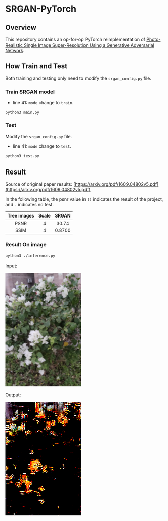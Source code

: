 # SRGAN-PyTorch

## Overview

This repository contains an op-for-op PyTorch reimplementation of [Photo-Realistic Single Image Super-Resolution Using a Generative Adversarial Network](https://arxiv.org/abs/1609.04802v5).




## How Train and Test

Both training and testing only need to modify the `srgan_config.py` file. 



### Train SRGAN model

- line 41: `mode` change to `train`.

```bash
python3 main.py
```

### Test

Modify the `srgan_config.py` file.

- line 41: `mode` change to `test`.


```bash
python3 test.py
```


## Result

Source of original paper results: [https://arxiv.org/pdf/1609.04802v5.pdf](https://arxiv.org/pdf/1609.04802v5.pdf)

In the following table, the psnr value in `()` indicates the result of the project, and `-` indicates no test.

| Tree images | Scale |       SRGAN   |
|:-----------:|:-----:|:-------------:|
| PSNR        |   4   |  30.74        |
| SSIM        |   4   |  0.8700       |


### Result On image
```bash
python3 ./inference.py
```

Input: 

<span align="center"><img width="240" height="360" src="Input/001.jpg"/></span>

Output: 

<span align="center"><img width="240" height="360" src="Output/comic_sr1.png"/></span>


```
